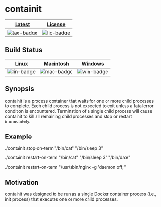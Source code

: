 # containit

| [Latest][tag-link] | [License][lic-link] |
| :----------------: | :-----------------: |
| ![tag-badge]       | ![lic-badge]        |

[lic-badge]: https://img.shields.io/github/license/shanebarnes/containit.svg "License"
[lic-link]: https://github.com/shanebarnes/containit/blob/master/LICENSE.md "License"
[tag-badge]: https://img.shields.io/github/tag/shanebarnes/containit.svg "Latest"
[tag-link]: https://github.com/shanebarnes/containit/releases "Latest"

## Build Status

| [Linux][lin-link] | [Macintosh][mac-link] | [Windows][win-link] |
| :---------------: | :-------------------: | :-----------------: |
| ![lin-badge]      | ![mac-badge]          | ![win-badge]        |

[lin-badge]: https://travis-ci.org/shanebarnes/containit.svg?branch=master "Travis build status"
[lin-link]:  https://travis-ci.org/shanebarnes/containit "Travis build status"
[mac-badge]: https://travis-ci.org/shanebarnes/containit.svg?branch=master "Travis build status"
[mac-link]:  https://travis-ci.org/shanebarnes/containit "Travis build status"
[win-badge]: https://ci.appveyor.com/api/projects/status/7v1u5mbgu2acqn50/branch/master "AppVeyor build status"
[win-link]:  https://ci.appveyor.com/project/shanebarnes/containit/branch/master "AppVeyor build status"

## Synopsis

containit is a process container that waits for one or more child processes to
complete. Each child process is not expected to exit unless a fatal error
condition is encountered. Termination of a single child process will cause
containit to kill all remaining child processes and stop or restart immediately.

## Example

./containit stop-on-term "/bin/cat" "/bin/sleep 3"

./containit restart-on-term "/bin/cat" "/bin/sleep 3" "/bin/date"

./containit restart-on-term "/usr/sbin/nginx -g 'daemon off;'"

## Motivation

containit was designed to be run as a single Docker container process
(i.e., init process) that executes one or more child processes.
